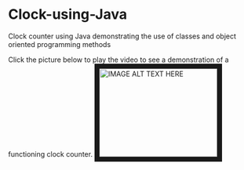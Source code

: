 # Clock-using-Java
Clock counter using Java demonstrating the use of classes and object oriented programming methods

Click the picture below to play the video to see a demonstration of a functioning clock counter.
<a href="https://www.youtube.com/watch?v=iGHZjYMeToc
" target="blank"> <img src="http://img.youtube.com/vi/iGHZjYMeToc/0.jpg" 
alt="IMAGE ALT TEXT HERE" width="240" height="180" border="10" /></a>
